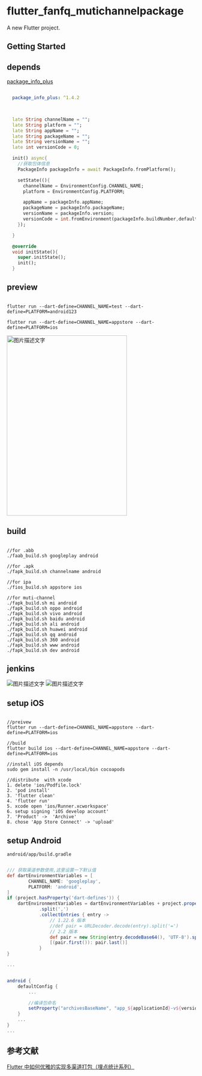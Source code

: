 # flutter_fanfq_mutichannelpackage

A new Flutter project.

## Getting Started

## depends

[package_info_plus](https://pub.dev/packages/package_info_plus)

```yaml

  package_info_plus: ^1.4.2
  
```

```dart

  late String channelName = "";
  late String platform = "";
  late String appName = "";
  late String packageName = "";
  late String versionName = "";
  late int versionCode = 0;

  init() async{
    //获取包体信息
    PackageInfo packageInfo = await PackageInfo.fromPlatform();

    setState((){
      channelName = EnvironmentConfig.CHANNEL_NAME;
      platform = EnvironmentConfig.PLATFORM;

      appName = packageInfo.appName;
      packageName = packageInfo.packageName;
      versionName = packageInfo.version;
      versionCode = int.fromEnvironment(packageInfo.buildNumber,defaultValue: 0);
    });

  }

  @override
  void initState(){
    super.initState();
    init();
  }

```

## preview

```shell

flutter run --dart-define=CHANNEL_NAME=test --dart-define=PLATFORM=android123

flutter run --dart-define=CHANNEL_NAME=appstore --dart-define=PLATFORM=ios
```

<img src="images/preview.png" width="320" height="480" alt="图片描述文字"/>


## build

```shell

//for .abb
./faab_build.sh googleplay android

//for .apk
./fapk_build.sh channelname android

//for ipa
./fios_build.sh appstore ios

//for muti-channel
./fapk_build.sh mi android
./fapk_build.sh oppo android
./fapk_build.sh vivo android
./fapk_build.sh baidu android
./fapk_build.sh ali android
./fapk_build.sh huawei android
./fapk_build.sh qq android
./fapk_build.sh 360 android
./fapk_build.sh www android
./fapk_build.sh dev android

```

## jenkins

<img src="images/1.png" alt="图片描述文字"/>

<img src="images/2.png" alt="图片描述文字"/>

## setup iOS

```shell

//preivew
flutter run --dart-define=CHANNEL_NAME=appstore --dart-define=PLATFORM=ios

//build
flutter build ios --dart-define=CHANNEL_NAME=appstore --dart-define=PLATFORM=ios

//install iOS depends
sudo gem install -n /usr/local/bin cocoapods 

//distribute  with xcode 
1. delete 'ios/Podfile.lock'
2. 'pod install'
3. 'flutter clean'
4. 'flutter run'
5. xcode open 'ios/Runner.xcworkspace'
6. setup signing 'iOS develop account'
7. 'Product' ->  'Archive' 
8. chose 'App Store Connect' -> 'upload'

```

## setup Android

`android/app/build.gradle`

```groovy

/// 获取渠道参数使用,这里设置一下默认值
def dartEnvironmentVariables = [
        CHANNEL_NAME: 'googleplay',
        PLATFORM: 'android',
]
if (project.hasProperty('dart-defines')) {
    dartEnvironmentVariables = dartEnvironmentVariables + project.property('dart-defines')
            .split(',')
            .collectEntries { entry ->
                // 1.22.6 版本
                //def pair = URLDecoder.decode(entry).split('=')
                // 2.2 版本
                def pair = new String(entry.decodeBase64(), 'UTF-8').split('=')
                [(pair.first()): pair.last()]
            }
}

...


android {
    defaultConfig {
        ...

        //编译包命名
        setProperty("archivesBaseName", "app_${applicationId}-v${versionName}(${versionCode})-${dartEnvironmentVariables.CHANNEL_NAME}")
    }
    ...
}
...

```


## 参考文献

[Flutter 中如何优雅的实现多渠道打包（埋点统计系列）](https://juejin.cn/post/6949901619689586719)